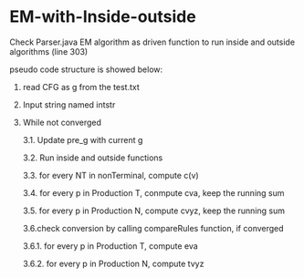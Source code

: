 # EM-with-Inside-outside
Check Parser.java 
EM algorithm as driven function to run inside and outside algorithms (line 303) 

pseudo code structure is showed below: 
1. read CFG as g from the test.txt 

2. Input string named intstr 

3. While not converged 

   3.1. Update pre_g with current g 
   
   3.2. Run inside and outside functions 
   
   3.3. for every NT in nonTerminal, compute c(v) 
   
   3.4. for every p in Production T, conmpute cva, keep the running sum 
   
   3.5. for every p in Production N, compute cvyz, keep the running sum
   
   3.6.check conversion by calling compareRules function, if converged 
   
      3.6.1. for every p in Production T, compute eva 
      
      3.6.2. for every p in Production N, compute tvyz 
      
